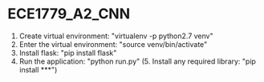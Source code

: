 # ECE1779_A2_CNN

1. Create virtual environment: "virtualenv -p python2.7 venv"
2. Enter the virtual environment: "source venv/bin/activate"
3. Install flask: "pip install flask"
4. Run the application: "python run.py"
(5. Install any required library: "pip install ***")
